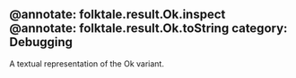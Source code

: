 @annotate: folktale.result.Ok.inspect
@annotate: folktale.result.Ok.toString
category: Debugging
---

A textual representation of the Ok variant.
